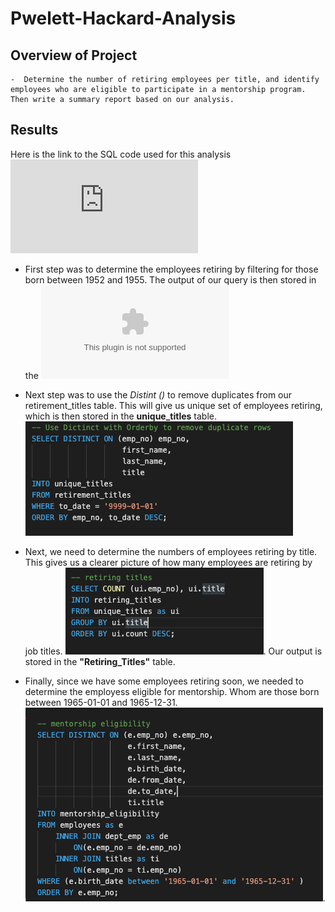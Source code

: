 # Pwelett-Hackard-Analysis

## Overview of Project
	-  Determine the number of retiring employees per title, and identify employees who are eligible to participate in a mentorship program. Then write a summary report based on our analysis. 

## Results
Here is the link to the SQL code used for this analysis ![Code Base](https://github.com/Akin-Olusuyi/Pewlett-Hackard-Analysis/blob/main/Querries/Employee_Database_challenge.sql)

- First step was to determine the employees retiring by filtering for those born between 1952 and 1955. The output of our query is then stored in the 
![Retirement Titles Table CSV File](https://raw.githubusercontent.com/Akin-Olusuyi/Pewlett-Hackard-Analysis/main/Data/retirement_titles.csv)


- Next step was to use the *Distint ()* to remove duplicates from our retirement_titles table. This will give us unique set of employees retiring, which is then stored in the **unique_titles** table. ![Here is a snapshot of the code](https://github.com/Akin-Olusuyi/Pewlett-Hackard-Analysis/blob/main/Screenshots/Unique%20Titles%20code.png)

- Next, we need to determine the numbers of employees retiring by title. This gives us a clearer picture of how many employees are retiring by job titles. ![Here is snapshot of the code used](https://github.com/Akin-Olusuyi/Pewlett-Hackard-Analysis/blob/main/Screenshots/Number%20of%20employees%20retiring%20by%20title%20code.png). Our output is stored in the **"Retiring_Titles"** table.
 
- Finally, since we have some employees retiring soon, we needed to determine the employess eligible for mentorship. Whom are those born between 1965-01-01 and 1965-12-31. ![snapshot of code](https://github.com/Akin-Olusuyi/Pewlett-Hackard-Analysis/blob/main/Screenshots/Mentorship%20Eligibility%20code.png). 

	
		
